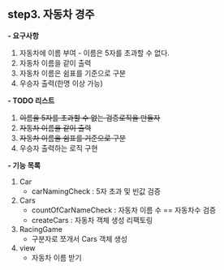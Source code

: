 **step3. 자동차 경주**
-
**- 요구사항**
1. 자동차에 이름 부여 - 이름은 5자를 초과할 수 없다.
2. 자동차 이름을 같이 출력
3. 자동차 이름은 쉼표를 기준으로 구분
4. 우승자 출력(한명 이상 가능)

**- TODO 리스트**
1. ~~이름을 5자를 초과할 수 없는 검증로직을 만들자~~ 
2. ~~자동차 이름을 같이 출력~~
3. ~~자동차 이름을 쉼표를 기준으로 구분~~
4. 우승자 출력하는 로직 구현

**- 기능 목록**
1. Car 
    - carNamingCheck : 5자 초과 및 빈값 검증
2. Cars
    - countOfCarNameCheck : 자동차 이름 수  == 자동차수 검증
    - createCars : 자동차 객체 생성 리팩토링
3. RacingGame
    - 구분자로 쪼개서 Cars 객체 생성
4. view 
    - 자동차 이름 받기